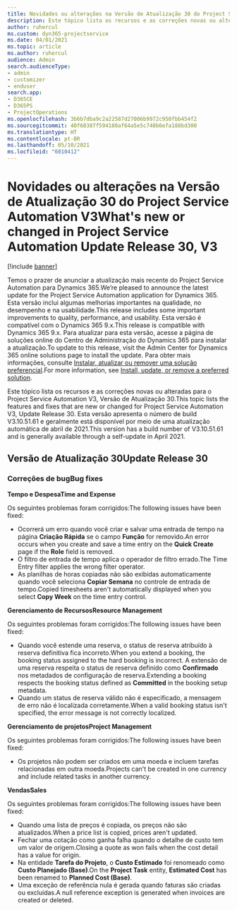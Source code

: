 ```yaml
---
title: Novidades ou alterações na Versão de Atualização 30 do Project Service Automation V3
description: Este tópico lista os recursos e as correções novas ou alteradas disponíveis na Versão de Atualização 30 do Project Service Automation V3.
author: ruhercul
ms.custom: dyn365-projectservice
ms.date: 04/01/2021
ms.topic: article
ms.author: ruhercul
audience: Admin
search.audienceType:
- admin
- customizer
- enduser
search.app:
- D365CE
- D365PS
- ProjectOperations
ms.openlocfilehash: 3b6b7dba9c2a22587d27006b9972c950fbb454f2
ms.sourcegitcommit: 40f68387f594180af64a5e5c748b6efa188bd300
ms.translationtype: HT
ms.contentlocale: pt-BR
ms.lasthandoff: 05/10/2021
ms.locfileid: "6010412"
---
```

# <a name="whats-new-or-changed-in-project-service-automation-update-release-30-v3"></a><span data-ttu-id="56726-103">Novidades ou alterações na Versão de Atualização 30 do Project Service Automation V3</span><span class="sxs-lookup"><span data-stu-id="56726-103">What's new or changed in Project Service Automation Update Release 30, V3</span></span>

[!include [banner](../includes/psa-now-project-operations.md)]

<span data-ttu-id="56726-104">Temos o prazer de anunciar a atualização mais recente do Project Service Automation para Dynamics 365.</span><span class="sxs-lookup"><span data-stu-id="56726-104">We’re pleased to announce the latest update for the Project Service Automation application for Dynamics 365.</span></span> <span data-ttu-id="56726-105">Esta versão inclui algumas melhorias importantes na qualidade, no desempenho e na usabilidade.</span><span class="sxs-lookup"><span data-stu-id="56726-105">This release includes some important improvements to quality, performance, and usability.</span></span> <span data-ttu-id="56726-106">Esta versão é compatível com o Dynamics 365 9.x.</span><span class="sxs-lookup"><span data-stu-id="56726-106">This release is compatible with Dynamics 365 9.x.</span></span> <span data-ttu-id="56726-107">Para atualizar para esta versão, acesse a página de soluções online do Centro de Administração do Dynamics 365 para instalar a atualização.</span><span class="sxs-lookup"><span data-stu-id="56726-107">To update to this release, visit the Admin Center for Dynamics 365 online solutions page to install the update.</span></span> <span data-ttu-id="56726-108">Para obter mais informações, consulte [Instalar, atualizar ou remover uma solução preferencial](/power-platform/admin/install-remove-preferred-solution.md).</span><span class="sxs-lookup"><span data-stu-id="56726-108">For more information, see [Install, update, or remove a preferred solution](/power-platform/admin/install-remove-preferred-solution.md).</span></span>

<span data-ttu-id="56726-109">Este tópico lista os recursos e as correções novas ou alteradas para o Project Service Automation V3, Versão de Atualização 30.</span><span class="sxs-lookup"><span data-stu-id="56726-109">This topic lists the features and fixes that are new or changed for Project Service Automation V3, Update Release 30.</span></span> <span data-ttu-id="56726-110">Esta versão apresenta o número de build V3.10.51.61 e geralmente está disponível por meio de uma atualização automática de abril de 2021.</span><span class="sxs-lookup"><span data-stu-id="56726-110">This version has a build number of V3.10.51.61 and is generally available through a self-update in April 2021.</span></span>

## <a name="update-release-30"></a><span data-ttu-id="56726-111">Versão de Atualização 30</span><span class="sxs-lookup"><span data-stu-id="56726-111">Update Release 30</span></span>

### <a name="bug-fixes"></a><span data-ttu-id="56726-112">Correções de bug</span><span class="sxs-lookup"><span data-stu-id="56726-112">Bug fixes</span></span>

<span data-ttu-id="56726-113">**Tempo e Despesa**</span><span class="sxs-lookup"><span data-stu-id="56726-113">**Time and Expense**</span></span>

<span data-ttu-id="56726-114">Os seguintes problemas foram corrigidos:</span><span class="sxs-lookup"><span data-stu-id="56726-114">The following issues have been fixed:</span></span>

- <span data-ttu-id="56726-115">Ocorrerá um erro quando você criar e salvar uma entrada de tempo na página **Criação Rápida** se o campo **Função** for removido.</span><span class="sxs-lookup"><span data-stu-id="56726-115">An error occurs when you create and save a time entry on the **Quick Create** page if the **Role** field is removed.</span></span>
- <span data-ttu-id="56726-116">O filtro de entrada de tempo aplica o operador de filtro errado.</span><span class="sxs-lookup"><span data-stu-id="56726-116">The Time Entry filter applies the wrong filter operator.</span></span>
- <span data-ttu-id="56726-117">As planilhas de horas copiadas não são exibidas automaticamente quando você seleciona **Copiar Semana** no controle de entrada de tempo.</span><span class="sxs-lookup"><span data-stu-id="56726-117">Copied timesheets aren't automatically displayed when you select **Copy Week** on the time entry control.</span></span>

<span data-ttu-id="56726-118">**Gerenciamento de Recursos**</span><span class="sxs-lookup"><span data-stu-id="56726-118">**Resource Management**</span></span>

<span data-ttu-id="56726-119">Os seguintes problemas foram corrigidos:</span><span class="sxs-lookup"><span data-stu-id="56726-119">The following issues have been fixed:</span></span>

- <span data-ttu-id="56726-120">Quando você estende uma reserva, o status de reserva atribuído à reserva definitiva fica incorreto.</span><span class="sxs-lookup"><span data-stu-id="56726-120">When you extend a booking, the booking status assigned to the hard booking is incorrect.</span></span> <span data-ttu-id="56726-121">A extensão de uma reserva respeita o status de reserva definido como **Confirmado** nos metadados de configuração de reserva.</span><span class="sxs-lookup"><span data-stu-id="56726-121">Extending a booking respects the booking status defined as **Committed** in the booking setup metadata.</span></span>
- <span data-ttu-id="56726-122">Quando um status de reserva válido não é especificado, a mensagem de erro não é localizada corretamente.</span><span class="sxs-lookup"><span data-stu-id="56726-122">When a valid booking status isn't specified, the error message is not correctly localized.</span></span>

<span data-ttu-id="56726-123">**Gerenciamento de projetos**</span><span class="sxs-lookup"><span data-stu-id="56726-123">**Project Management**</span></span>

<span data-ttu-id="56726-124">Os seguintes problemas foram corrigidos:</span><span class="sxs-lookup"><span data-stu-id="56726-124">The following issues have been fixed:</span></span>

- <span data-ttu-id="56726-125">Os projetos não podem ser criados em uma moeda e incluem tarefas relacionadas em outra moeda.</span><span class="sxs-lookup"><span data-stu-id="56726-125">Projects can't be created in one currency and include related tasks in another currency.</span></span>

<span data-ttu-id="56726-126">**Vendas**</span><span class="sxs-lookup"><span data-stu-id="56726-126">**Sales**</span></span>

<span data-ttu-id="56726-127">Os seguintes problemas foram corrigidos:</span><span class="sxs-lookup"><span data-stu-id="56726-127">The following issues have been fixed:</span></span>

- <span data-ttu-id="56726-128">Quando uma lista de preços é copiada, os preços não são atualizados.</span><span class="sxs-lookup"><span data-stu-id="56726-128">When a price list is copied, prices aren't updated.</span></span>
- <span data-ttu-id="56726-129">Fechar uma cotação como ganha falha quando o detalhe de custo tem um valor de origem.</span><span class="sxs-lookup"><span data-stu-id="56726-129">Closing a quote as won fails when the cost detail has a value for origin.</span></span>
- <span data-ttu-id="56726-130">Na entidade **Tarefa do Projeto**, o **Custo Estimado** foi renomeado como **Custo Planejado (Base)**.</span><span class="sxs-lookup"><span data-stu-id="56726-130">On the **Project Task** entity, **Estimated Cost** has been renamed to **Planned Cost (Base)**.</span></span>
- <span data-ttu-id="56726-131">Uma exceção de referência nula é gerada quando faturas são criadas ou excluídas.</span><span class="sxs-lookup"><span data-stu-id="56726-131">A null reference exception is generated when invoices are created or deleted.</span></span>
